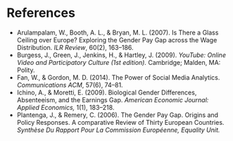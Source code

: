 
# References 

- Arulampalam, W., Booth, A. L., & Bryan, M. L. (2007). Is There a Glass Ceiling over Europe? Exploring the Gender Pay Gap across the Wage Distribution. <i>ILR Review</i>, 60(2), 163–186. <br />
- Burgess, J., Green, J., Jenkins, H., & Hartley, J. (2009). <i> YouTube: Online Video and Participatory Culture (1st edition).</i> Cambridge; Malden, MA: Polity. <br />
- Fan, W., & Gordon, M. D. (2014). The Power of Social Media Analytics. <i>Communications ACM</i>, 57(6), 74–81. <br />
- Ichino, A., & Moretti, E. (2009). Biological Gender Differences, Absenteeism, and the Earnings Gap. <i> American Economic Journal: Applied Economics,</i> 1(1), 183–218. <br />
- Plantenga, J., & Remery, C. (2006). The Gender Pay Gap. Origins and Policy Responses. A comparative Review of Thirty European Countries. <i>Synthèse Du Rapport Pour La Commission Européenne, Equality Unit.</i> <br />

